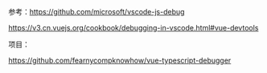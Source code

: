 参考：https://github.com/microsoft/vscode-js-debug

https://v3.cn.vuejs.org/cookbook/debugging-in-vscode.html#vue-devtools



项目：

https://github.com/fearnycompknowhow/vue-typescript-debugger





